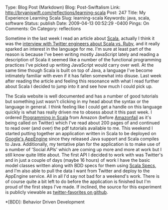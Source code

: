 Type: Blog Post (Markdown)
Blog: Post-Swiftalism
Link: http://bryanjswift.com/reflections/learning-scala
Post: 247
Title: My Experience Learning Scala
Slug: learning-scala
Keywords: java, scala, software
Status: publish
Date: 2009-04-13 00:52:29 -0400
Pings: On
Comments: On
Category: reflections

Sometime in the last week I read an article about [Scala][1], actually I think it was the [interview with Twitter engineers about Scala vs. Ruby][2], and it really sparked an interest in the language for me. I'm sure at least part of the reason is because I've been writing mostly JavaScript lately and reading a description of Scala it seemed like a number of the functional programming practices I've picked up writing JavaScript would carry over well. At the same time though Scala is built on top of Java, a language I've become intimately familiar with even if it has fallen somewhat into disuse. Last week after reading the article and feeling this resonance with what I read further about Scala I decided to jump into it and see how much I could pick up.

[1]: http://www.scala-lang.org
[2]: http://www.artima.com/scalazine/articles/twitter_on_scala.html

The Scala website is well documented and has a number of good tutorials but something just wasn't clicking in my head about the syntax or the language in general. I think feeling like I could get a handle on this language quickly is what has really driven me to obsess about it this past week. I ordered [Programming in Scala][3] from Amazon (before [Amazonfail][4] as it's being called on Twitter) which I've read about 200 pages of and continued to read over (and over) the pdf tutorials available to me. This weekend I started putting together an application written in Scala to be deployed on [Google's AppEngine][5] since they released Java support and Scala compiles to Java. Additionally, my tentative plan for the application is to make use of a number of 'Social APIs' which are coming up more and more at work but I still know quite little about. The first API I decided to work with was Twitter's and in just a couple of days (maybe 16 hours) of work I have the basic model classes written along with BDD specs for them using [Scala Specs][6], and I'm also able to pull the data I want from Twitter and deploy to the AppEngine service. All in all I'd say not bad for a weekend's work. There is of course quite a bit left to do before the application is finished but I'm proud of the first steps I've made. If inclined, the source for this experiment is publicly viewable as [twitter-favorites on github][7].

[3]: http://readernaut.com/bryanjswift/books/0981531601/programming-in-scala/
[4]: http://neteffect.foreignpolicy.com/posts/2009/04/12/amazonfail_and_the_politics_of_anti_corporate_cyber_activism
[5]: http://code.google.com/appengine
[6]: http://code.google.com/p/specs/
[7]: http://github.com/bryanjswift/twitter-favorites

*[BDD]: Behavior Driven Development
